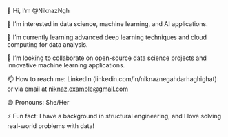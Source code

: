 👋 Hi, I’m @NiknazNgh

👀 I’m interested in data science, machine learning, and AI applications.

🌱 I’m currently learning advanced deep learning techniques and cloud computing for data analysis.

💞️ I’m looking to collaborate on open-source data science projects and innovative machine learning applications.

📫 How to reach me: LinkedIn (linkedin.com/in/niknaznegahdarhaghighat) or via email at niknaz.example@gmail.com

😄 Pronouns: She/Her

⚡ Fun fact: I have a background in structural engineering, and I love solving real-world problems with data!

